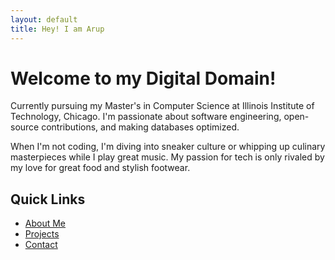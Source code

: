 ```yaml
---
layout: default
title: Hey! I am Arup
---
```


# Welcome to my Digital Domain! <i class="fas fa-laptop-code"></i>

Currently pursuing my Master's in Computer Science at Illinois Institute of Technology, Chicago.
I'm passionate about software engineering, open-source contributions, and making databases optimized.


When I'm not coding, I'm diving into sneaker culture or whipping up culinary masterpieces while I play great music. My passion for tech is only rivaled by my love for great food and stylish footwear.

## Quick Links <i class="fas fa-link"></i>
- [About Me](/about/) <i class="fas fa-user"></i>
- [Projects](/projects/) <i class="fas fa-project-diagram"></i>
- [Contact](/contact/) <i class="fas fa-envelope"></i>
